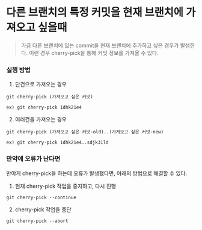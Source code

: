 # 다른 브랜치의 특정 커밋을 현재 브랜치에 가져오고 싶을때
> 가끔 다른 브랜치에 있는 commit을 현재 브랜치에 추가하고 싶은 경우가 발생한다. 이런 경우 cherry-pick을 통해 커밋 정보를 가져올 수 있다.

### 실행 방법

1. 단건으로 가져오는 경우
```
git cherry-pick (가져오고 싶은 커밋)

ex) git cherry-pick 1dhk21e4
```

2. 여러건을 가져오는 경우

```
git cherry-pick (가져오고 싶은 커밋-old)..(가져오고 싶은 커밋-new)

ex) git cherry-pick 1dhk21e4..sdjk31ld
```

### 만약에 오류가 난다면
만야게 cherry-pick을 하는데 오류가 발생했다면, 아래의 방법으로 해결할 수 있다.

1. 현재 cherry-pick 작업을 중지하고, 다시 진행
```
git cherry-pick --continue
```

2. cherry-pick 작업을 중단
```
git cherry-pick --abort
```
